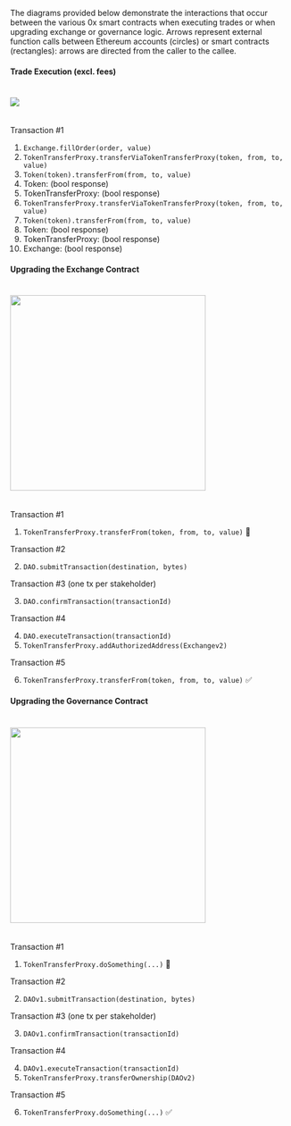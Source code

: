 The diagrams provided below demonstrate the interactions that occur between the various 0x smart contracts when executing trades or when upgrading exchange or governance logic. Arrows represent external function calls between Ethereum accounts (circles) or smart contracts (rectangles): arrows are directed from the caller to the callee.

#### Trade Execution (excl. fees)

<img src="https://s3.eu-west-2.amazonaws.com/0x-wiki-images/trade_execution.png" style="padding-bottom: 20px; padding-top: 20px" />

Transaction #1
1. `Exchange.fillOrder(order, value)`
2. `TokenTransferProxy.transferViaTokenTransferProxy(token, from, to, value)`
3. `Token(token).transferFrom(from, to, value)`
4. Token: (bool response)
5. TokenTransferProxy: (bool response)
6. `TokenTransferProxy.transferViaTokenTransferProxy(token, from, to, value)`
7. `Token(token).transferFrom(from, to, value)`
8. Token: (bool response)
9. TokenTransferProxy: (bool response)
10. Exchange: (bool response)

#### Upgrading the Exchange Contract

<img src="https://s3.eu-west-2.amazonaws.com/0x-wiki-images/upgrade_exchange.png" height="350" style="padding-bottom: 20px; padding-top: 20px" />

Transaction #1

1. `TokenTransferProxy.transferFrom(token, from, to, value)` 🚫

Transaction #2

2. `DAO.submitTransaction(destination, bytes)`

Transaction #3 (one tx per stakeholder)

3. `DAO.confirmTransaction(transactionId)`

Transaction #4

4. `DAO.executeTransaction(transactionId)`
5. `TokenTransferProxy.addAuthorizedAddress(Exchangev2)`

Transaction #5

6. `TokenTransferProxy.transferFrom(token, from, to, value)` ✅

#### Upgrading the Governance Contract

<img src="https://s3.eu-west-2.amazonaws.com/0x-wiki-images/upgrade_governance.png" height="350" style="padding-bottom: 20px; padding-top: 20px;" />
</div>

Transaction #1

1. `TokenTransferProxy.doSomething(...)` 🚫

Transaction #2

2. `DAOv1.submitTransaction(destination, bytes)`

Transaction #3 (one tx per stakeholder)

3. `DAOv1.confirmTransaction(transactionId)`

Transaction #4

4. `DAOv1.executeTransaction(transactionId)`
5. `TokenTransferProxy.transferOwnership(DAOv2)`

Transaction #5

6. `TokenTransferProxy.doSomething(...)`  ✅
